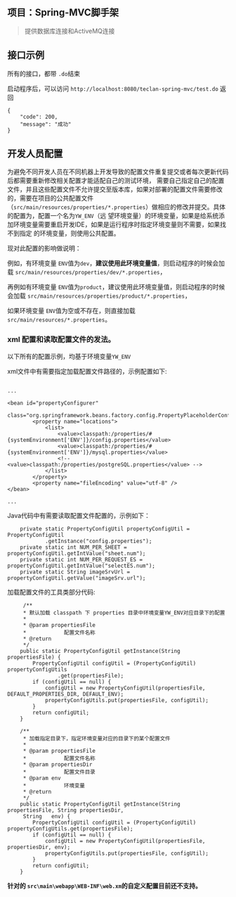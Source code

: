 ## 项目：Spring-MVC脚手架

>  提供数据库连接和ActiveMQ连接


## 接口示例

所有的接口，都带 `.do`结束

启动程序后，可以访问
`
http://localhost:8080/teclan-spring-mvc/test.do
`
返回
```
{
    "code": 200,
    "message": "成功"
}
```

## 开发人员配置

为避免不同开发人员在不同机器上开发导致的配置文件重复提交或者每次更新代码后都需要重新修改相关配置才能适配自己的测试环境，
需要自己指定自己的配置文件，并且这些配置文件不允许提交至版本库，如果对部署的配置文件需要修改的，需要在项目的公共配置文件（`src/main/resources/properties/*.properties`）做相应的修改并提交。具体的配置为，配置一个名为`YW_ENV`（远
望环境变量）的环境变量，如果是给系统添加环境变量需要重启开发IDE，如果是运行程序时指定环境变量则不需要，如果找不到指定
的环境变量，则使用公共配置。

现对此配置的影响做说明：

例如，有环境变量 `ENV`值为`dev`，**建议使用此环境变量值**，则启动程序的时候会加载 `src/main/resources/properties/dev/*.properties`，

再例如有环境变量 `ENV`值为`product`，建议使用此环境变量值，则启动程序的时候会加载 `src/main/resources/properties/product/*.properties`，

如果环境变量 `ENV`值为空或不存在，则直接加载`src/main/resources/*.properties`。

### xml 配置和读取配置文件的发法。

以下所有的配置示例，均基于环境变量`YW_ENV`

xml文件中有需要指定加载配置文件路径的，示例配置如下:

```

...

<bean id="propertyConfigurer"
		class="org.springframework.beans.factory.config.PropertyPlaceholderConfigurer">
		<property name="locations">
			<list>
				<value>classpath:/properties/#{systemEnvironment['ENV']}/config.properties</value>
				<value>classpath:/properties/#{systemEnvironment['ENV']}/mysql.properties</value>
				<!-- <value>classpath:/properties/postgreSQL.properties</value> -->
			</list>
		</property>
		<property name="fileEncoding" value="utf-8" />
</bean>

...
```

Java代码中有需要读取配置文件配置的，示例如下：

```
	private static PropertyConfigUtil propertyConfigUtil = PropertyConfigUtil
			.getInstance("config.properties");
	private static int NUM_PER_SHEET = propertyConfigUtil.getIntValue("sheet.num");
	private static int NUM_PER_REQUEST_ES = propertyConfigUtil.getIntValue("selectES.num");
	private static String imageSrvUrl = propertyConfigUtil.getValue("imageSrv.url");
```

加载配置文件的工具类部分代码:

```
     /**
	 * 默认加载 classpath 下 properties 目录中环境变量YW_ENV对应目录下的配置
	 * 
	 * @param propertiesFile
	 *            配置文件名称
	 * @return
	 */
	public static PropertyConfigUtil getInstance(String propertiesFile) {
		PropertyConfigUtil configUtil = (PropertyConfigUtil) propertyConfigUtils
				.get(propertiesFile);
		if (configUtil == null) {
			configUtil = new PropertyConfigUtil(propertiesFile, DEFAULT_PROPERTIES_DIR, DEFAULT_ENV);
			propertyConfigUtils.put(propertiesFile, configUtil);
		}
		return configUtil;
	}

	/**
	 * 加载指定目录下，指定环境变量对应的目录下的某个配置文件
	 * 
	 * @param propertiesFile
	 *            配置文件名称
	 * @param propertiesDir
	 *            配置文件目录
	 * @param env
	 *            环境变量
	 * @return
	 */
	public static PropertyConfigUtil getInstance(String propertiesFile, String propertiesDir,
	 String   env) {
		PropertyConfigUtil configUtil = (PropertyConfigUtil) propertyConfigUtils.get(propertiesFile);
		if (configUtil == null) {
			configUtil = new PropertyConfigUtil(propertiesFile, propertiesDir, env);
			propertyConfigUtils.put(propertiesFile, configUtil);
		}
		return configUtil;
	}
```

__针对的 `src\main\webapp\WEB-INF\web.xm`的自定义配置目前还不支持。__


